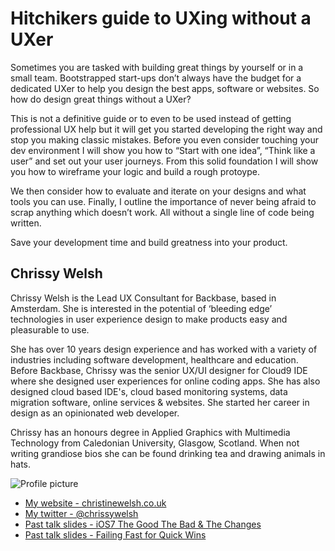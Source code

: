 # Hitchikers guide to UXing without a UXer

Sometimes you are tasked with building great things by yourself or in a small team. Bootstrapped start-ups don’t always have the budget for a dedicated UXer to help you design the best apps, software or websites. So how do design great things without a UXer? 

This is not a definitive guide or to even to be used instead of getting professional UX help but it will get you started developing the right way and stop you making classic mistakes. Before you even consider touching your dev environment I will show you how to “Start with one idea”, “Think like a user” and set out your user journeys. From this solid foundation I will show you how to wireframe your logic and build a rough protoype. 

We then consider how to evaluate and iterate on your designs and what tools you can use. Finally, I outline the importance of never being afraid to scrap anything which doesn’t work. All without a single line of code being written. 

Save your development time and build greatness into your product.

## Chrissy Welsh

Chrissy Welsh is the Lead UX Consultant for Backbase, based in Amsterdam. She is interested in the potential of ‘bleeding edge’ technologies in user experience design to  make products easy and pleasurable to use. 

She has over 10 years design experience and has worked with a variety of industries including software development, healthcare and education. Before Backbase, Chrissy was the senior UX/UI designer for Cloud9 IDE where she designed user experiences for online coding apps. She has also designed cloud based IDE's, cloud based monitoring systems, data migration software, online services & websites. She started her career in design as an opinionated web developer. 

Chrissy has an honours degree in Applied Graphics with Multimedia Technology from Caledonian University, Glasgow, Scotland. When not writing grandiose bios she can be found drinking tea and drawing animals in hats.

![Profile picture](https://raw.github.com/chrissywelsh/rubyconfau-2014-cfp/master/talk-chrissy_welsh-hitchikers_guide_to_uxing_without_a_uxer/profile_picture.jpg)

- [My website - christinewelsh.co.uk](http://www.christinewelsh.co.uk)
- [My twitter - @chrissywelsh](https://www.twitter.com/chrissywelsh)
- [Past talk slides - iOS7 The Good The Bad & The Changes](http://www.slideshare.net/chrissywelsh/ios7-the-good-the-bad-the-changes)
 - [Past talk slides - Failing Fast for Quick Wins](http://www.slideshare.net/chrissywelsh/the-web-and-beyond-chrissy-welsh)
